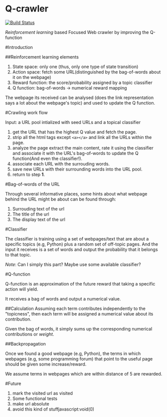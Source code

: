 Q-crawler
===========

[![Build Status](https://travis-ci.org/xiaohan2012/q-crawler.png?branch=master)](https://travis-ci.org/xiaohan2012/q-crawler)

*Reinforcement learning* based Focused Web crawler by improving the Q-function


#Introduction

##Reinforcement learning elements

1. State space: only one (thus, only one type of state transition)
2. Action space: fetch some URL(distinguished by the bag-of-words about it on the webpage)
3. Reward function: the score/probability assigned by a topic classifier
4. Q function: bag-of-words -> numerical reward mapping

The webpage its received can be analysed (does the link representation says a lot about the webpage's topic) and used to update the Q function.

#Crawling work flow

Input: a URL pool intialized with seed URLs and a topical classifier

1.  get the URL that has the highest Q value and fetch the page.
2.  strip all the html tags except `<a></a>` and link all the URLs within the page.
3.  analyze the page extract the main content, rate it using the classifier and associate it with the URL's bag-of-words to update the Q function(And even the classifier!).
4.  associate each URL with the surrouding words.
5.  save new URLs with their surrounding words into the URL pool.
6.  return to step **1**.


#Bag-of-words of the URL

Through several informative places, some hints about what webpage behind the URL might be about can be found through:

1. Surrouding text of the url
2. The title of the url
3. The display text of the url

#Classifier

The classifier is training using a set of webpages/text that are about a specific topics (e.g, Python) plus a random set of off-topic pages. And the input it receives is a set of words and output the probability that it belongs to that topic.

*Note*: Can I simply this part? Maybe use some available classifier?

#Q-function

Q-function is an approximation of the future reward that taking a specific action will yield.

It receives a bag of words and output a numerical value.


##Calculation
Assuming each term contributes independently to the "topicness", then each term will be assigned a numerical value about its contribution.

Given the bag of words, it simply sums up the corresponding numerical contributions or *weight*.
	
##Backpropagation

Once we found a good webpage (e.g, Python), the terms in which webpages (e.g, some programming forum) that point to the useful page should be given some increase/reward.

We assume terms in webpages which are within distance of 5 are rewarded.




#Future

1. mark the visited url as visited
2. Some functional tests
3. make url absolute
4. avoid this kind of stuffjavascript:void(0) 
